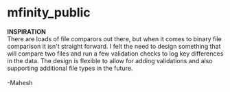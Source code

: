 # mfinity_public<br /> 

<b>INSPIRATION</b><br /> 
There are loads of file comparors out there, but when it comes to binary file comparison it isn't straight forward. I felt the need to design something that will compare two files and run a few validation checks to log key differences in the data.
The design is flexible to allow for adding validations and also supporting additional file types in the future.<br /> 
<br /> 
-Mahesh